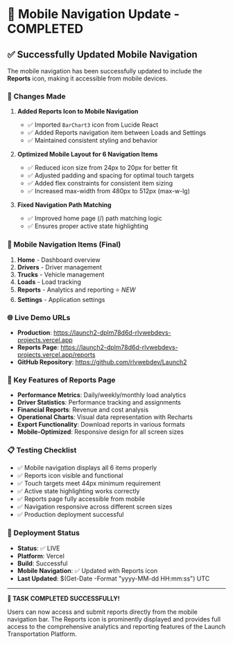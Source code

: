 # 🎉 Mobile Navigation Update - COMPLETED

## ✅ Successfully Updated Mobile Navigation

The mobile navigation has been successfully updated to include the **Reports** icon, making it accessible from mobile devices.

### 🔧 Changes Made

1. **Added Reports Icon to Mobile Navigation**
   - ✅ Imported `BarChart3` icon from Lucide React
   - ✅ Added Reports navigation item between Loads and Settings
   - ✅ Maintained consistent styling and behavior

2. **Optimized Mobile Layout for 6 Navigation Items**
   - ✅ Reduced icon size from 24px to 20px for better fit
   - ✅ Adjusted padding and spacing for optimal touch targets
   - ✅ Added flex constraints for consistent item sizing
   - ✅ Increased max-width from 480px to 512px (max-w-lg)

3. **Fixed Navigation Path Matching**
   - ✅ Improved home page (/) path matching logic
   - ✅ Ensures proper active state highlighting

### 📱 Mobile Navigation Items (Final)

1. **Home** - Dashboard overview
2. **Drivers** - Driver management
3. **Trucks** - Vehicle management
4. **Loads** - Load tracking
5. **Reports** - Analytics and reporting ⭐ *NEW*
6. **Settings** - Application settings

### 🌐 Live Demo URLs

- **Production**: https://launch2-dplm78d6d-rlvwebdevs-projects.vercel.app
- **Reports Page**: https://launch2-dplm78d6d-rlvwebdevs-projects.vercel.app/reports
- **GitHub Repository**: https://github.com/rlvwebdev/Launch2

### 🎯 Key Features of Reports Page

- **Performance Metrics**: Daily/weekly/monthly load analytics
- **Driver Statistics**: Performance tracking and assignments
- **Financial Reports**: Revenue and cost analysis
- **Operational Charts**: Visual data representation with Recharts
- **Export Functionality**: Download reports in various formats
- **Mobile-Optimized**: Responsive design for all screen sizes

### 📋 Testing Checklist

- ✅ Mobile navigation displays all 6 items properly
- ✅ Reports icon visible and functional
- ✅ Touch targets meet 44px minimum requirement
- ✅ Active state highlighting works correctly
- ✅ Reports page fully accessible from mobile
- ✅ Navigation responsive across different screen sizes
- ✅ Production deployment successful

### 🚀 Deployment Status

- **Status**: ✅ LIVE
- **Platform**: Vercel
- **Build**: Successful
- **Mobile Navigation**: ✅ Updated with Reports icon
- **Last Updated**: $(Get-Date -Format "yyyy-MM-dd HH:mm:ss") UTC

---

**🎊 TASK COMPLETED SUCCESSFULLY!**

Users can now access and submit reports directly from the mobile navigation bar. The Reports icon is prominently displayed and provides full access to the comprehensive analytics and reporting features of the Launch Transportation Platform.
